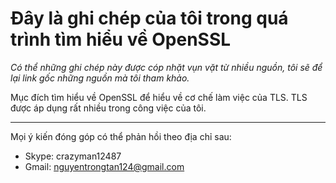 ﻿Đây là ghi chép của tôi trong quá trình tìm hiểu về OpenSSL
====

*Có thể những ghi chép này được cóp nhặt vụn vặt từ nhiều nguồn, tôi sẽ để lại link gốc những nguồn mà tôi tham khảo.*

Mục đích tìm hiểu về OpenSSL để hiểu về cơ chế làm việc của TLS. TLS được áp dụng rất nhiều trong công việc của tôi.

----
Mọi ý kiến đóng góp có thể phản hồi theo địa chỉ sau:
- Skype: crazyman12487
- Gmail: nguyentrongtan124@gmail.com